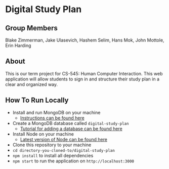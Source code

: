 # Digital Study Plan

## Group Members
Blake Zimmerman, Jake Ulasevich, Hashem Selim, Hans Mok, John Mottole, Erin Harding

## About
This is our term project for CS-545: Human Computer Interaction.
This web application will allow students to sign in and structure their study plan
in a clear and organized way.

## How To Run Locally
- Install and run MongoDB on your machine
  - [Instructions can be found here](https://docs.mongodb.com/manual/administration/install-community/)
- Create a MongoDB database called `digital-study-plan`
  - [Tutorial for adding a database can be found here](https://www.tutorialspoint.com/mongodb/mongodb_create_database.htm)
- Install Node on your machine
  - [Latest version of Node can be found here](https://nodejs.org/en/)
- Clone this repository to your machine
- `cd directory-you-cloned-to/digital-study-plan`
- `npm install` to install all dependencies
- `npm start` to run the application on `http://localhost:3000`
